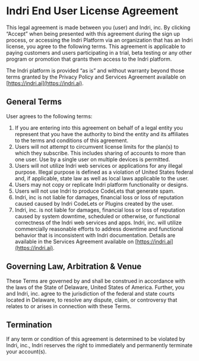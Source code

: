 # Indri End User License Agreement

This legal agreement is made between you (user) and Indri, inc. By clicking “Accept” when being presented with this agreement during the sign up process, or accessing the Indri Platform via an organization that has an Indri license, you agree to the following terms. This agreement is applicable to paying customers and users participating in a trial, beta testing or any other program or promotion that grants them access to the Indri platform.

The Indri platform is provided “as is” and without warranty beyond those terms granted by the Privacy Policy and Services Agreement available on [https://indri.ai](https://indri.ai).

## General Terms
User agrees to the following terms:

1. If you are entering into this agreement on behalf of a legal entity you represent that you have the authority to bind the entity and its affiliates to the terms and conditions of this agreement.
2. Users will not attempt to circumvent license limits for the plan(s) to which they subscribe. This includes sharing of accounts to more than one user. Use by a single user on multiple devices is permitted.
3. Users will not utilize Indri web services or applications for any illegal purpose. Illegal purpose is defined as a violation of United States federal and, if applicable, state law as well as local laws applicable to the user.
4. Users may not copy or replicate Indri platform functionality or designs. 
5. Users will not use Indri to produce CodeLets that generate spam.
6. Indri, inc is not liable for damages, financial loss or loss of reputation caused caused by Indri CodeLets or Plugins created by the user.
7. Indri, inc. is not liable for damages, financial loss or loss of reputation caused by system downtime, scheduled or otherwise, or functional correctness of the Indri web services and apps. Indri, inc. will utilize commercially reasonable efforts to address downtime and functional behavior that is inconsistent with Indri documentation. Details are available in the Services Agreement available on [https://indri.ai](https://indri.ai).

## Governing Law, Arbitration & Venue
These Terms are governed by and shall be construed in accordance with the laws of the State of Delaware, United States of America. Further, you and Indri, inc. agree to the jurisdiction of the federal and state courts located in Delaware, to resolve any dispute, claim, or controversy that relates to or arises in connection with these Terms.

## Termination
If any term or condition of this agreement is determined to be violated by Indri, inc., Indri reserves the right to immediately and permanently terminate your account(s).

